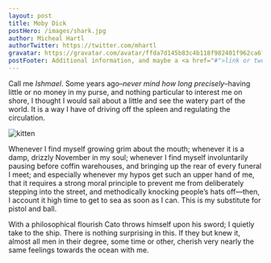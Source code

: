 ```yaml
---
layout: post
title: Moby Dick
postHero: /images/shark.jpg
author: Micheal Hartl
authorTwitter: https://twitter.com/mhartl
gravatar: https://gravatar.com/avatar/ffda7d145b83c4b118f982401f962ca6?s=150
postFooter: Additional information, and maybe a <a href="#">link or two</a>
---
```


Call me *Ishmael*. Some years ago–*never mind how long
precisely*–having little or no money in my purse, and nothing
particular to interest me on shore, I thought I would sail about a little
and see the watery part of the world. It is a way I have of driving off
the spleen and regulating the circulation.

<img class="pull-left" src="https://placekitten.com/g/400/200"
     alt="kitten">

Whenever I find myself growing grim about the mouth; whenever it is a damp,
drizzly November in my soul; whenever I find myself involuntarily pausing
before coffin warehouses, and bringing up the rear of every funeral I meet;
and especially whenever my hypos get such an upper hand of me, that it
requires a strong moral principle to prevent me from deliberately stepping
into the street, and methodically knocking people’s hats off—then, I
account it high time to get to sea as soon as I can. This is my substitute
for pistol and ball.

With a philosophical flourish Cato throws himself upon
his sword; I quietly take to the ship. There is nothing surprising in this.
If they but knew it, almost all men in their degree, some time or other,
cherish very nearly the same feelings towards the ocean with me.